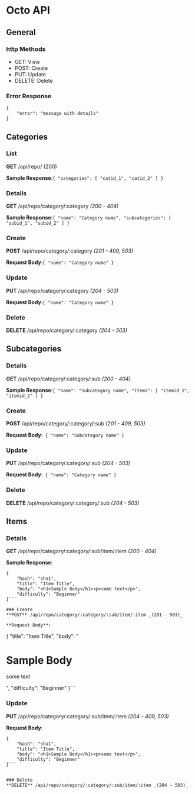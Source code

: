 # Octo API

## General

### http Methods

- GET: View
- POST: Create
- PUT: Update
- DELETE: Delete

### Error Response
```
{
	"error": "message with details"
}
```

## Categories

### List
**GET** /api/repo/ (200)

**Sample Response**:```{
	"categories": [
		"catid_1",
		"catid_2"
	]
}```

### Details
**GET** /api/repo/category/:category _(200 - 404)_

**Sample Response**:```{
	"name": "Category name",
	"subcategories": [
		"subid_1",
		"subid_2"
	]
}```

### Create
**POST** /api/repo/category/:category _(201 - 409, 503)_

**Request Body**:```{
	"name": "Category name"
}```

### Update
**PUT** /api/repo/category/:category _(204 - 503)_

**Request Body**:```{
	"name": "Category name"
}```

### Delete
**DELETE** /api/repo/category/:category _(204 - 503)_

## Subcategories

### Details
**GET** /api/repo/category/:category/:sub _(200 - 404)_

**Sample Response**:```{
	"name": "Subcategory name",
	"items": [
		"itemid_1",
		"itemid_2"
	]
}```

### Create
**POST** /api/repo/category/:category/:sub _(201 - 409, 503)_

**Request Body**:```
{
	"name": "Subcategory name"
}```

### Update
**PUT** /api/repo/category/:category/:sub _(204 - 503)_

**Request Body**:```
{
	"name": "Category name"
}```

### Delete
**DELETE** /api/repo/category/:category/:sub _(204 - 503)_

## Items

### Details
**GET** /api/repo/category/:category/:sub/item/:item _(200 - 404)_

**Sample Response**:
```
{
	"hash": "sha1",
	"title": "Item Title",
	"body": "<h1>Sample Body</h1><p>some text</p>",
	"difficulty": "Beginner"
}```

### Create
**POST** /api/repo/category/:category/:sub/item/:item _(201 - 503)_

**Request Body**:
```
{
	"title": "Item Title",
	"body": "<h1>Sample Body</h1><p>some text</p>",
	"difficulty": "Beginner"
}```

### Update
**PUT** /api/repo/category/:category/:sub/item/:item _(204 - 409, 503)_

**Request Body**:
```
{
	"hash": "sha1",
	"title": "Item Title",
	"body": "<h1>Sample Body</h1><p>some text</p>",
	"difficulty": "Beginner"
}```


### Delete
**DELETE** /api/repo/category/:category/:sub/item/:item _(204 - 503)_